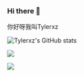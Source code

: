 ### Hi there 👋

你好呀我叫Tylerxz

![Tylerxz's GitHub stats](https://github-status.msdnicrosoft.cn/api?username=Tylerxz&show_icons=true&hide_border=true&include_all_commits=true&count_private=true)

![](https://img.shields.io/badge/<WORD_ON_LEFT>-<WORD_ON_RIGHT>-informational?style=flat&logo=<LOGO_NAME>&logoColor=white&color=2bbc8a)

![](https://img.shields.io/badge/<WORD_ON_LEFT>-<WORD_ON_RIGHT>-informational?style=flat&logo=data:image/svg%2bxml;base64,<BASE64_DATA>)
